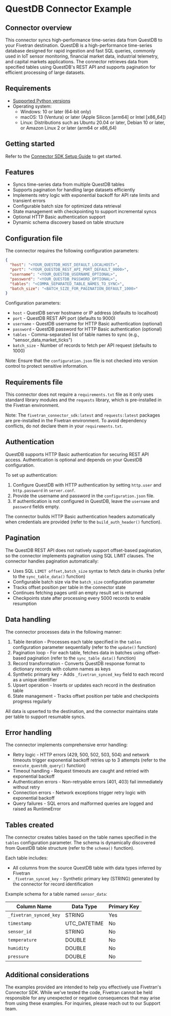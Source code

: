 # QuestDB Connector Example

## Connector overview

This connector syncs high-performance time-series data from QuestDB to your Fivetran destination. QuestDB is a high-performance time-series database designed for rapid ingestion and fast SQL queries, commonly used in IoT sensor monitoring, financial market data, industrial telemetry, and capital markets applications. The connector retrieves data from specified tables using QuestDB's REST API and supports pagination for efficient processing of large datasets.

## Requirements

- [Supported Python versions](https://github.com/fivetran/fivetran_connector_sdk/blob/main/README.md#requirements)
- Operating system:
  - Windows: 10 or later (64-bit only)
  - macOS: 13 (Ventura) or later (Apple Silicon [arm64] or Intel [x86_64])
  - Linux: Distributions such as Ubuntu 20.04 or later, Debian 10 or later, or Amazon Linux 2 or later (arm64 or x86_64)

## Getting started

Refer to the [Connector SDK Setup Guide](https://fivetran.com/docs/connectors/connector-sdk/setup-guide) to get started.

## Features

- Syncs time-series data from multiple QuestDB tables
- Supports pagination for handling large datasets efficiently
- Implements retry logic with exponential backoff for API rate limits and transient errors
- Configurable batch size for optimized data retrieval
- State management with checkpointing to support incremental syncs
- Optional HTTP Basic authentication support
- Dynamic schema discovery based on table structure

## Configuration file

The connector requires the following configuration parameters:

```json
{
  "host": "<YOUR_QUESTDB_HOST_DEFAULT_LOCALHOST>",
  "port": "<YOUR_QUESTDB_REST_API_PORT_DEFAULT_9000>",
  "username": "<YOUR_QUESTDB_USERNAME_OPTIONAL>",
  "password": "<YOUR_QUESTDB_PASSWORD_OPTIONAL>",
  "tables": "<COMMA_SEPARATED_TABLE_NAMES_TO_SYNC>",
  "batch_size": "<BATCH_SIZE_FOR_PAGINATION_DEFAULT_1000>"
}
```

Configuration parameters:

- `host` - QuestDB server hostname or IP address (defaults to localhost)
- `port` - QuestDB REST API port (defaults to 9000)
- `username` - QuestDB username for HTTP Basic authentication (optional)
- `password` - QuestDB password for HTTP Basic authentication (optional)
- `tables` - Comma-separated list of table names to sync (e.g., "sensor_data,market_ticks")
- `batch_size` - Number of records to fetch per API request (defaults to 1000)

Note: Ensure that the `configuration.json` file is not checked into version control to protect sensitive information.

## Requirements file

This connector does not require a `requirements.txt` file as it only uses standard library modules and the `requests` library, which is pre-installed in the Fivetran environment.

Note: The `fivetran_connector_sdk:latest` and `requests:latest` packages are pre-installed in the Fivetran environment. To avoid dependency conflicts, do not declare them in your `requirements.txt`.

## Authentication

QuestDB supports HTTP Basic authentication for securing REST API access. Authentication is optional and depends on your QuestDB configuration.

To set up authentication:

1. Configure QuestDB with HTTP authentication by setting `http.user` and `http.password` in `server.conf`.
2. Provide the username and password in the `configuration.json` file.
3. If authentication is not configured in QuestDB, leave the `username` and `password` fields empty.

The connector builds HTTP Basic authentication headers automatically when credentials are provided (refer to the `build_auth_header()` function).

## Pagination

The QuestDB REST API does not natively support offset-based pagination, so the connector implements pagination using SQL LIMIT clauses. The connector handles pagination automatically:

- Uses SQL `LIMIT offset,batch_size` syntax to fetch data in chunks (refer to the `sync_table_data()` function)
- Configurable batch size via the `batch_size` configuration parameter
- Tracks offset position per table in the connector state
- Continues fetching pages until an empty result set is returned
- Checkpoints state after processing every 5000 records to enable resumption

## Data handling

The connector processes data in the following manner:

1. Table iteration - Processes each table specified in the `tables` configuration parameter sequentially (refer to the `update()` function)
2. Pagination loop - For each table, fetches data in batches using offset-based pagination (refer to the `sync_table_data()` function)
3. Record transformation - Converts QuestDB response format to dictionary records with column names as keys
4. Synthetic primary key - Adds `_fivetran_synced_key` field to each record as a unique identifier
5. Upsert operation - Inserts or updates each record in the destination table
6. State management - Tracks offset position per table and checkpoints progress regularly

All data is upserted to the destination, and the connector maintains state per table to support resumable syncs.

## Error handling

The connector implements comprehensive error handling:

- Retry logic - HTTP errors (429, 500, 502, 503, 504) and network timeouts trigger exponential backoff retries up to 3 attempts (refer to the `execute_questdb_query()` function)
- Timeout handling - Request timeouts are caught and retried with exponential backoff
- Authentication errors - Non-retryable errors (401, 403) fail immediately without retry
- Connection errors - Network exceptions trigger retry logic with exponential backoff
- Query failures - SQL errors and malformed queries are logged and raised as RuntimeError

## Tables created

The connector creates tables based on the table names specified in the `tables` configuration parameter. The schema is dynamically discovered from QuestDB table structure (refer to the `schema()` function).

Each table includes:

- All columns from the source QuestDB table with data types inferred by Fivetran
- `_fivetran_synced_key` - Synthetic primary key (STRING) generated by the connector for record identification

Example schema for a table named `sensor_data`:

| Column Name | Data Type | Primary Key |
|-------------|-----------|-------------|
| `_fivetran_synced_key` | STRING | Yes |
| `timestamp` | UTC_DATETIME | No |
| `sensor_id` | STRING | No |
| `temperature` | DOUBLE | No |
| `humidity` | DOUBLE | No |
| `pressure` | DOUBLE | No |

## Additional considerations

The examples provided are intended to help you effectively use Fivetran's Connector SDK. While we've tested the code, Fivetran cannot be held responsible for any unexpected or negative consequences that may arise from using these examples. For inquiries, please reach out to our Support team.

